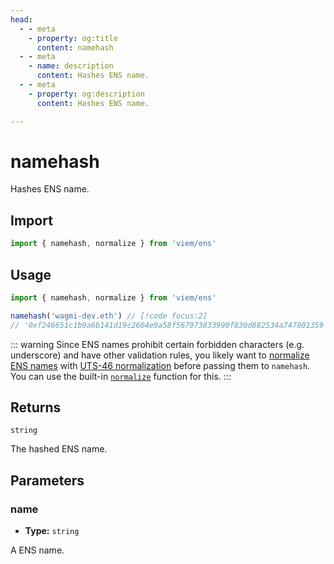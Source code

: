 ```yaml
---
head:
  - - meta
    - property: og:title
      content: namehash
  - - meta
    - name: description
      content: Hashes ENS name.
  - - meta
    - property: og:description
      content: Hashes ENS name.

---
```


# namehash

Hashes ENS name.

## Import

```ts
import { namehash, normalize } from 'viem/ens'
```

## Usage

```ts
import { namehash, normalize } from 'viem/ens'

namehash('wagmi-dev.eth') // [!code focus:2]
// '0xf246651c1b9a6b141d19c2604e9a58f567973833990f830d882534a747801359'
```

::: warning
Since ENS names prohibit certain forbidden characters (e.g. underscore) and have other validation rules, you likely want to [normalize ENS names](https://docs.ens.domains/contract-api-reference/name-processing#normalising-names) with [UTS-46 normalization](https://unicode.org/reports/tr46) before passing them to `namehash`. You can use the built-in [`normalize`](/docs/ens/utilities/normalize) function for this.
:::

## Returns

`string`

The hashed ENS name.

## Parameters

### name

- **Type:** `string`

A ENS name.